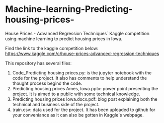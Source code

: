 # Machine-learning-Predicting-housing-prices-
House Prices - Advanced Regression Techniques´ Kaggle competition: using machine learning to predict housing prices in Iowa. 

Find the link to the kaggle competition below:
https://www.kaggle.com/c/house-prices-advanced-regression-techniques

This repository has several files:
1. Code_Predicting housing prices.py: is the jupyter notebook with the code for the project. It also has comments to help understand the thought process begind the code.
2. Predicting housing prices Ames, Iowa.pptx: power point presenting the project. It is aimed to a public with some technical knowledge.
3. Predicting housing prices Iowa.docx.pdf: blog post explaining both the technical and business side of the project. 
4. train.csv: data used for the project. It has been uploaded to github for your conveniance as it can also be gotten in Kaggle´s webpage.

